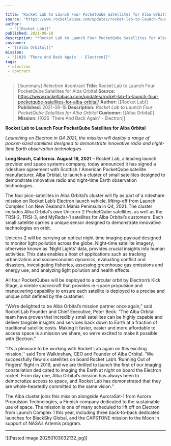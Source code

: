 ```yaml
---

title: "Rocket Lab to Launch Four PocketQube Satellites for Alba Orbital "
source: "https://www.rocketlabusa.com/updates/rocket-lab-to-launch-four-pocketqube-satellites-for-alba-orbital/"
author:
  - "[[Rocket Lab]]"
published: 2021-08-18
description: "*Rocket Lab to Launch Four PocketQube Satellites for Alba Orbital*"
customer:
 - "[[Alba Orbital]]"
mission:
 - "[[026 'There And Back Again' - Electron]]"
tags:
 - electron
 - contract
---
```

>[!summary]
#electron #contract
**Title:** Rocket Lab to Launch Four PocketQube Satellites for Alba Orbital 
**Source:** https://www.rocketlabusa.com/updates/rocket-lab-to-launch-four-pocketqube-satellites-for-alba-orbital/
**Author:** [[Rocket Lab]]
**Published:** 2021-08-18
**Description:** *Rocket Lab to Launch Four PocketQube Satellites for Alba Orbital*
**Customer:** [[Alba Orbital]]
**Mission:** [[026 'There And Back Again' - Electron]]

**Rocket Lab to Launch Four PocketQube Satellites for Alba Orbital**

*Launching on Electron in Q4 2021, the mission will deploy a range of pocket-sized satellites designed to demonstrate innovative radio and night-time Earth observation technologies*

**Long Beach, California. August 18, 2021** – Rocket Lab, a leading launch provider and space systems company, today announced it has signed a rideshare agreement with Scottish / American PocketQube satellite manufacturer, Alba Orbital, to launch a cluster of small satellites designed to demonstrate innovative radio and night-time Earth observation technologies. 

The four pico-satellites in Alba Orbital’s cluster will fly as part of a rideshare mission on Rocket Lab’s Electron launch vehicle, lifting-off from Launch Complex 1 on New Zealand’s Mahia Peninsula in Q4, 2021. The cluster includes Alba Orbital’s own Unicorn-2 PocketQube satellites, as well as the TRSI-2, TRSI-3, and MyRadar-1 satellites for Alba Orbital’s customers. Each small satellite carries a unique sensor designed to demonstrate innovative technologies on orbit.

Unicorn-2 will be carrying an optical night-time imaging payload designed to monitor light pollution across the globe. Night-time satellite imagery, otherwise known as ‘Night Lights’ data, provides crucial insights into human activities. This data enables a host of applications such as tracking urbanization and socioeconomic dynamics, evaluating conflict and disasters, investigating fisheries, assessing greenhouse gas emissions and energy use, and analyzing light pollution and health effects.

All four PocketQubes will be deployed to a circular orbit by Electron’s Kick Stage, a nimble spacecraft that provides in-space propulsion and maneuvering capability to ensure each satellite is deployed to a precise and unique orbit defined by the customer.  

“We’re delighted to be Alba Orbital’s mission partner once again,” said Rocket Lab Founder and Chief Executive, Peter Beck. “The Alba Orbital team have proven that incredibly small satellites can be highly capable and deliver tangible insights and services back down to Earth at a fraction of traditional satellite costs. Making it faster, easier and more affordable to access space is a mission we share, so we’re excited to make it possible with Electron.” 

“It’s a pleasure to be working with Rocket Lab again on this exciting mission,'' said Tom Walkinshaw, CEO and Founder of Alba Orbital. “We successfully flew six satellites on board Rocket Lab’s ‘Running Out of Fingers’ flight in 2019, and we are thrilled to launch the first of our imaging constellation dedicated to imaging the Earth at night on board the Electron rocket. From day one, Alba Orbital’s mission has always been to democratize access to space, and Rocket Lab has demonstrated that they are whole-heartedly committed to the same vision.”

The Alba cluster joins this mission alongside AuroraSat-1 from Aurora Propulsion Technologies, a Finnish company dedicated to the sustainable use of space. The mission is one of many scheduled to lift off on Electron from Launch Complex 1 this year, including three back-to-back dedicated launches for BlackSky Global, and the CAPSTONE mission to the Moon in support of NASA’s Artemis program. 

---
![[Pasted image 20250103032132.jpg]]